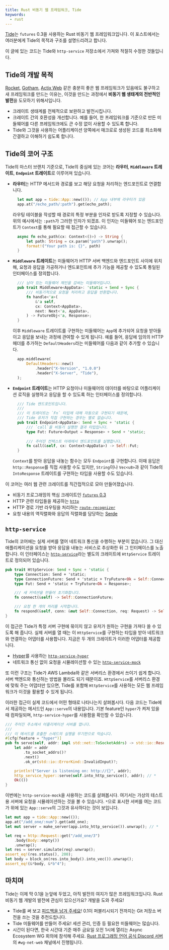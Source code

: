 ```yaml
---
title: Rust 비동기 웹 프레임워크, Tide
keywords:
  - rust
---
```


[Tide]는 `futures` 0.3을 사용하는 Rust 비동기 웹 프레임워크입니다. 이
포스트에서는 여러분에게 Tide의 목적과 구조를 설명드리려고 합니다.

[Tide]: https://github.com/rustasync/tide

이 글에 있는 코드는 Tide와 `http-service` 저장소에서 가져와 적절히 수정한
것들입니다.

## Tide의 개발 목적
[Rocket], [Gotham], [Actix Web] 같은 충분히 좋은 웹 프레임워크가 있음에도
불구하고 새 프레임워크를 만드는 이유는, 이것을 만드는 과정에서 **비동기 웹
생태계의 전반적인 발전**을 도모하기 위해서입니다.

[Rocket]: https://rocket.rs/
[Gotham]: https://gotham.rs/
[Actix Web]: https://actix.rs/

- 크레이트 생태계를 전체적으로 보완하고 발전시킵니다.
- 크레이트 간의 호환성을 개선합니다. 예를 들어, 한 프레임워크를 기준으로 만든
  미들웨어를 다른 프레임워크에도 큰 수정 없이 사용할 수 있도록 합니다.
- Tide와 그것을 사용하는 어플리케이션 양쪽에서 매크로로 생성된 코드를 최소화해
  간결하고 이해하기 쉽도록 합니다.

## Tide의 코어 구조
Tide의 마스터 브랜치 기준으로, Tide의 중심에 있는 코어는 **라우터**,
**`Middleware` 트레이트**, **`Endpoint` 트레이트**로 이루어져 있습니다.

- **라우터**는 HTTP 메서드와 경로를 보고 해당 요청을 처리하는 엔드포인트로
  연결합니다.

  ```rust
    let mut app = tide::App::new(()); // App 내부에 라우터가 있음
    app.at("/echo_path/:path").get(echo_path);
  ```

  라우팅 테이블을 작성할 때 경로의 특정 부분을 인자로 받도록 지정할 수 있습니다.
  위의 예시에서는 `:path`가 그러한 인자가 되겠죠. 이 인자는 미들웨어 또는
  엔드포인트가 `Context`를 통해 필요할 때 접근할 수 있습니다.

  ```rust
    async fn echo_path(cx: Context<()>) -> String {
        let path: String = cx.param("path").unwrap();
        format!("Your path is: {}", path)
    }
  ```

- **`Middleware` 트레이트**는 미들웨어가 HTTP 서버 백엔드와 엔드포인트 사이에
  위치해, 요청과 응답을 가공하거나 엔드포인트에 추가 기능을 제공할 수 있도록
  통일된 인터페이스를 정의합니다.

  ```rust
    /// 남아 있는 미들웨어 체인을 감싸는 미들웨어입니다.
    pub trait Middleware<AppData>: 'static + Send + Sync {
        /// 비동기적으로 요청을 처리하고 응답을 반환합니다.
        fn handle<'a>(
            &'a self,
            cx: Context<AppData>,
            next: Next<'a, AppData>,
        ) -> FutureObj<'a, Response>;
    }
  ```

  이후 `Middleware` 트레이트를 구현하는 미들웨어는 `App`에 추가되어 요청을
  받아들이고 응답을 보내는 과정에 관여할 수 있게 됩니다. 예를 들어, 응답에
  임의의 HTTP 헤더를 추가하는 `DefaultHeaders`라는 미들웨어를 다음과 같이 추가할
  수 있습니다.

  ```rust
    app.middleware(
        DefaultHeaders::new()
            .header("X-Version", "1.0.0")
            .header("X-Server", "Tide"),
    );
  ```

- **`Endpoint` 트레이트**는 HTTP 요청이나 미들웨어의 데이터를 바탕으로
  어플리케이션 로직을 실행하고 응답을 할 수 있도록 하는 인터페이스를 정의합니다.

  ```rust
    /// Tide 엔드포인트입니다.
    ///
    /// 이 트레이트는 `Fn` 타입에 대해 자동으로 구현되기 때문에,
    /// Tide 유저가 직접 구현하는 경우는 별로 없습니다.
    pub trait Endpoint<AppData>: Send + Sync + 'static {
        /// `call`을 비동기 실행한 결과 타입입니다.
        type Fut: Future<Output = Response> + Send + 'static;
    
        /// 주어진 컨텍스트 아래에서 엔드포인트를 실행합니다.
        fn call(&self, cx: Context<AppData>) -> Self::Fut;
    }
  ```

  `Context`를 받아 응답을 내놓는 함수는 모두 `Endpoint`를 구현합니다. 이때
  응답은 `http::Response`를 직접 사용할 수도 있지만, `String`이나 `Vec<u8>`과
  같이 Tide의 `IntoResponse` 트레이트를 구현하는 타입을 사용할 수도 있습니다.

이 코어는 여러 웹 관련 크레이트를 직간접적으로 모아 만들어졌습니다.

- 비동기 프로그래밍의 핵심 크레이트인 [`futures` 0.3][futures-preview]
- HTTP 관련 타입들을 제공하는 [`http`]
- HTTP 경로 기반 라우팅을 처리하는 [`route-recognizer`]
- 요청 내용의 역직렬화와 응답의 직렬화를 담당하는 [Serde]

[futures-preview]: https://github.com/rust-lang-nursery/futures-rs
[`http`]: https://crates.io/crates/http
[`route-recognizer`]: https://crates.io/crates/route-recognizer
[Serde]: https://serde.rs/

## `http-service`
Tide의 코어에는 실제 서버를 열어 네트워크 통신을 수행하는 부분이 없습니다. 그
대신 애플리케이션을 요청을 받아 응답을 내놓는 서비스로 추상화한 뒤 그
인터페이스를 노출합니다. 이 인터페이스는 [`http-service`]라는 별도의 크레이트에
`HttpService` 트레이트로 정의되어 있습니다.

[`http-service`]: https://crates.io/crates/http-service

```rust
pub trait HttpService: Send + Sync + 'static {
    type Connection: Send + 'static;
    type ConnectionFuture: Send + 'static + TryFuture<Ok = Self::Connection>;
    type Fut: Send + 'static + TryFuture<Ok = Response>;

    /// 새 커넥션을 만들어 초기화합니다.
    fn connect(&self) -> Self::ConnectionFuture;

    /// 요청 한 개의 처리를 시작합니다.
    fn respond(&self, conn: &mut Self::Connection, req: Request) -> Self::Fut;
}
```

이 접근은 Tide가 특정 서버 구현에 묶이지 않고 유저가 원하는 구현을 가져다 쓸 수
있도록 해 줍니다. 실제 서버를 열 때는 이 `HttpService`를 구현하는 타입을 받아
네트워크와 연결하는 어댑터를 사용합니다. 지금은 두 개의 크레이트가 이러한
어댑터를 제공합니다.

- [Hyper]를 사용하는 [`http-service-hyper`]
- 네트워크 통신 없이 요청을 시뮬레이션할 수 있는 [`http-service-mock`]

[Hyper]: https://hyper.rs/
[`http-service-hyper`]: https://crates.io/crates/http-service-hyper
[`http-service-mock`]: https://crates.io/crates/http-service-mock

또 이런 구조는 Tide가 AWS Lambda와 같은 서버리스 환경에서 쓰이기 쉽게 합니다.
서버 백엔드와 통신하는 방법을 몰라도 되기 때문이죠. `HttpService`를 서버리스
환경에 맞춰 주는 어댑터만 있으면, Tide를 포함해 `HttpService`를 사용하는 모든 웹
프레임워크가 이것을 활용할 수 있게 됩니다.

이러한 접근이 실제 코드에서 어떤 형태로 나타나는지 살펴봅시다. 다음 코드는
Tide에서 제공하는 메서드인 `App::serve`의 내용입니다. 기본 feature인 `hyper`가
켜져 있을 때 컴파일되며, `http-service-hyper`를 사용함을 확인할 수 있습니다.

```rust
/// 주어진 주소에서 어플리케이션 서버를 엽니다.
///
/// 이 메서드를 호출한 스레드의 실행을 무기한으로 막습니다.
#[cfg(feature = "hyper")]
pub fn serve(self, addr: impl std::net::ToSocketAddrs) -> std::io::Result<()> {
    let addr = addr
        .to_socket_addrs()?
        .next()
        .ok_or(std::io::ErrorKind::InvalidInput)?;

    println!("Server is listening on: http://{}", addr);
    http_service_hyper::serve(self.into_http_service(), addr); // *
    Ok(())
}
```

이번에는 `http-service-mock`을 사용하는 코드를 살펴봅시다. 여기서는 가상의
테스트용 서버에 요청을 시뮬레이션하는 것을 볼 수 있습니다. `*`으로 표시한 서버를
여는 코드가 위에 있는 `App::serve`의 그것과 유사하다는 것이 보입니다.

```rust
let mut app = tide::App::new(());
app.at("/add_one/:num").get(add_one);
let mut server = make_server(app.into_http_service()).unwrap(); // *

let req = http::Request::get("/add_one/3")
    .body(Body::empty())
    .unwrap();
let res = server.simulate(req).unwrap();
assert_eq!(res.status(), 200);
let body = block_on(res.into_body().into_vec()).unwrap();
assert_eq!(&*body, &*b"4");
```

## 마치며
Tide는 이제 막 0.1을 눈앞에 두었고, 아직 발전의 여지가 많은 프레임워크입니다.
Rust 비동기 웹 개발의 발전에 관심이 있으신가요? 개발을 도와 주세요!

- Tide를 써 보고 [피드백을 남겨 주세요][issues]! 0.1이 퍼블리시되기 전까지는 Git
  저장소 버전을 쓰는 것을 추천드립니다.
- Tide 미들웨어를 만들어 주세요! 세션 관리, 인증 등 필요한 미들웨어는 많습니다.
- 시간이 된다면, 한국 시간대 기준 매주 금요일 오전 1시에 열리는 Async Ecosystem
  WG 회의에 참석해 주세요. [Rust 프로그래밍 언어 공식 Discord 서버][discord]의
  `#wg-net-web` 채널에서 진행됩니다.

[issues]: https://github.com/rustasync/tide/issues
[discord]: https://discord.gg/rust-lang
